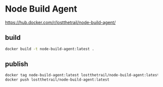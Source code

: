 # Node Build Agent

https://hub.docker.com/r/lostthetrail/node-build-agent/

## build
```sh
docker build -t node-build-agent:latest .
```

## publish
```sh
docker tag node-build-agent:latest lostthetrail/node-build-agent:latest
docker push lostthetrail/node-build-agent:latest
```